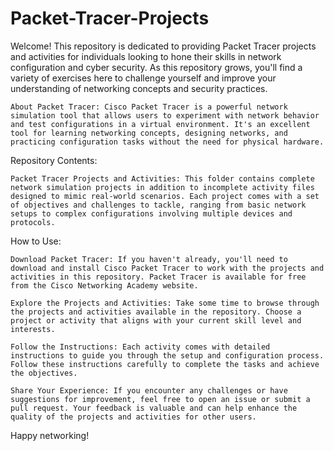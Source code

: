 # Packet-Tracer-Projects
Welcome! This repository is dedicated to providing Packet Tracer projects and activities for individuals looking to hone their skills in network configuration and cyber security. As this repository grows, you'll find a variety of exercises here to challenge yourself and improve your understanding of networking concepts and security practices.

    About Packet Tracer: Cisco Packet Tracer is a powerful network simulation tool that allows users to experiment with network behavior and test configurations in a virtual environment. It's an excellent tool for learning networking concepts, designing networks, and practicing configuration tasks without the need for physical hardware.
Repository Contents:

    Packet Tracer Projects and Activities: This folder contains complete network simulation projects in addition to incomplete activity files designed to mimic real-world scenarios. Each project comes with a set of objectives and challenges to tackle, ranging from basic network setups to complex configurations involving multiple devices and protocols.

How to Use:

    Download Packet Tracer: If you haven't already, you'll need to download and install Cisco Packet Tracer to work with the projects and activities in this repository. Packet Tracer is available for free from the Cisco Networking Academy website.

    Explore the Projects and Activities: Take some time to browse through the projects and activities available in the repository. Choose a project or activity that aligns with your current skill level and interests.

    Follow the Instructions: Each activity comes with detailed instructions to guide you through the setup and configuration process. Follow these instructions carefully to complete the tasks and achieve the objectives.

    Share Your Experience: If you encounter any challenges or have suggestions for improvement, feel free to open an issue or submit a pull request. Your feedback is valuable and can help enhance the quality of the projects and activities for other users.

Happy networking!
